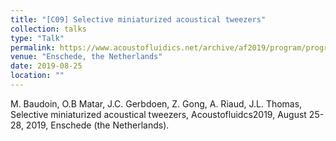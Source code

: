 ```yaml
---
title: "[C09] Selective miniaturized acoustical tweezers"
collection: talks
type: "Talk"
permalink: https://www.acoustofluidics.net/archive/af2019/program/program_overview.html
venue: "Enschede, the Netherlands"
date: 2019-08-25
location: ""
---
```


M. Baudoin, O.B Matar, J.C. Gerbdoen, Z. Gong, A. Riaud, J.L. Thomas, Selective miniaturized acoustical tweezers, Acoustofluidcs2019, August 25-28, 2019, Enschede (the Netherlands).
